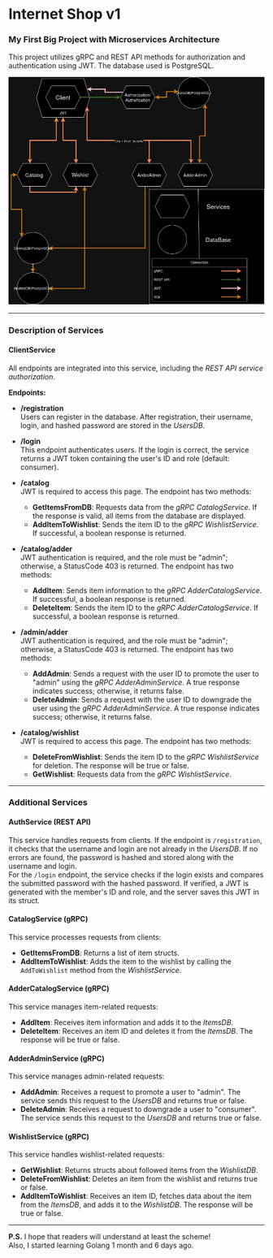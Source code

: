 # Internet Shop v1

### My First Big Project with Microservices Architecture

This project utilizes gRPC and REST API methods for authorization and authentication using JWT. The database used is PostgreSQL.

![Schema Project](SchemaProject.png)

---

### Description of Services

#### ClientService
All endpoints are integrated into this service, including the *REST API service authorization*.

**Endpoints:**

- **/registration**  
  Users can register in the database. After registration, their username, login, and hashed password are stored in the *UsersDB*.

- **/login**  
  This endpoint authenticates users. If the login is correct, the service returns a JWT token containing the user's ID and role (default: consumer).

- **/catalog**  
  JWT is required to access this page. The endpoint has two methods:
  - **GetItemsFromDB**: Requests data from the *gRPC CatalogService*. If the response is valid, all items from the database are displayed.
  - **AddItemToWishlist**: Sends the item ID to the *gRPC WishlistService*. If successful, a boolean response is returned.

- **/catalog/adder**  
  JWT authentication is required, and the role must be "admin"; otherwise, a StatusCode 403 is returned. The endpoint has two methods:
  - **AddItem**: Sends item information to the *gRPC AdderCatalogService*. If successful, a boolean response is returned.
  - **DeleteItem**: Sends the item ID to the *gRPC AdderCatalogService*. If successful, a boolean response is returned.

- **/admin/adder**  
  JWT authentication is required, and the role must be "admin"; otherwise, a StatusCode 403 is returned. The endpoint has two methods:
  - **AddAdmin**: Sends a request with the user ID to promote the user to "admin" using the *gRPC AdderAdminService*. A true response indicates success; otherwise, it returns false.
  - **DeleteAdmin**: Sends a request with the user ID to downgrade the user using the *gRPC AdderAdminService*. A true response indicates success; otherwise, it returns false.

- **/catalog/wishlist**  
  JWT is required to access this page. The endpoint has two methods:
  - **DeleteFromWishlist**: Sends the item ID to the *gRPC WishlistService* for deletion. The response will be true or false.
  - **GetWishlist**: Requests data from the *gRPC WishlistService*.

---

### Additional Services

#### AuthService (REST API)
This service handles requests from clients. If the endpoint is `/registration`, it checks that the username and login are not already in the *UsersDB*. If no errors are found, the password is hashed and stored along with the username and login.  
For the `/login` endpoint, the service checks if the login exists and compares the submitted password with the hashed password. If verified, a JWT is generated with the member's ID and role, and the server saves this JWT in its struct.

#### CatalogService (gRPC)
This service processes requests from clients:
- **GetItemsFromDB**: Returns a list of item structs.
- **AddItemToWishlist**: Adds the item to the wishlist by calling the `AddToWishlist` method from the *WishlistService*.

#### AdderCatalogService (gRPC)
This service manages item-related requests:
- **AddItem**: Receives item information and adds it to the *ItemsDB*.
- **DeleteItem**: Receives an item ID and deletes it from the *ItemsDB*. The response will be true or false.

#### AdderAdminService (gRPC)
This service manages admin-related requests:
- **AddAdmin**: Receives a request to promote a user to "admin". The service sends this request to the *UsersDB* and returns true or false.
- **DeleteAdmin**: Receives a request to downgrade a user to "consumer". The service sends this request to the *UsersDB* and returns true or false.

#### WishlistService (gRPC)
This service handles wishlist-related requests:
- **GetWishlist**: Returns structs about followed items from the *WishlistDB*.
- **DeleteFromWishlist**: Deletes an item from the wishlist and returns true or false.
- **AddItemToWishlist**: Receives an item ID, fetches data about the item from the *ItemsDB*, and adds it to the *WishlistDB*. The response will be true or false.

---

**P.S.** I hope that readers will understand at least the scheme!  
Also, I started learning Golang 1 month and 6 days ago.
